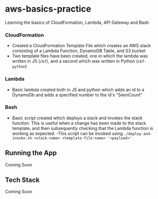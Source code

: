 # aws-basics-practice
Learning the basics of CloudFormation, Lambda, API Gateway and Bash

### CloudFormation
- Created a CloudFormation Template File which creates an AWS stack consisting of a Lambda Function, DynamoDB Table, and S3 bucket
- Two template files have been created, one in which the lambda was written in JS (`cbf`), and a second which was written in Python (`cbf-python`)

### Lambda
- Basic lambda created both in JS and python which adds an id to a DynamoDb and adds a specified number to the id's "SeenCount"

### Bash
- Basic script created which deploys a stack and invokes the stack function. This is useful when a change has been made to the stack template,
and then subsequently checking that the Lambda function is working as expected.
-This script can be invoked using ```./deploy-and-invoke.sh <stack-name> <template-file-name> '<payload>'```

## Running the App
Coming Soon

## Tech Stack
Coming Soon
